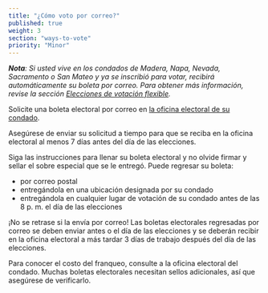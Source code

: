 ```yaml
---
title: "¿Cómo voto por correo?"
published: true
weight: 3
section: "ways-to-vote"
priority: "Minor"
---
```


_**Nota**: Si usted vive en los condados de Madera, Napa, Nevada, Sacramento o San Mateo y ya se inscribió para votar, recibirá automáticamente su boleta por correo. Para obtener más información, revise la sección [Elecciones de votación flexible](#menu-item-voters-choice-elections-big-changes-in-madera-napa-nevada-sacramento-and-san-mateo-counties)._   

Solicite una boleta electoral por correo en [la oficina electoral de su condado](http://www.sos.ca.gov/elections/voting-resources/county-elections-offices/).    

Asegúrese de enviar su solicitud a tiempo para que se reciba en la oficina electoral al menos 7 días antes del día de las elecciones.   

Siga las instrucciones para llenar su boleta electoral y no olvide firmar y sellar el sobre especial que se le entregó. Puede regresar su boleta:  
- por correo postal   
- entregándola en una ubicación designada por su condado   
- entregándola en cualquier lugar de votación de su condado antes de las 8 p. m. el día de las elecciones  

¡No se retrase si la envía por correo! Las boletas electorales regresadas por correo se deben enviar antes o el día de las elecciones y se deberán recibir en la oficina electoral a más tardar 3 días de trabajo después del día de las elecciones.  

Para conocer el costo del franqueo, consulte a la oficina electoral del condado. Muchas boletas electorales necesitan sellos adicionales, así que asegúrese de verificarlo.   
